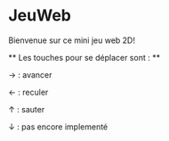 # JeuWeb

Bienvenue sur ce mini jeu web 2D!

** Les touches pour se déplacer sont : **

→ : avancer

← : reculer

↑ : sauter

↓ : pas encore implementé
